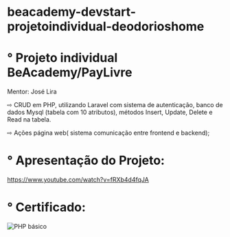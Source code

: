 # beacademy-devstart-projetoindividual-deodorioshome


<h1> ° Projeto individual BeAcademy/PayLivre </h1

Mentor: José Lira

⇨ CRUD em PHP, utilizando Laravel com sistema de autenticação,
banco de dados Mysql (tabela com 10 atributos), métodos Insert,
Update, Delete e Read na tabela.

⇨ Ações página web( sistema comunicação entre frontend e backend);



<h1> ° Apresentação do Projeto: </h1

https://www.youtube.com/watch?v=fRXb4d4fqJA

<h1> ° Certificado: </h1

![PHP básico](https://media-exp1.licdn.com/dms/image/C4D22AQGIdwBTPU0PCA/feedshare-shrink_1280/0/1660594634001?e=1671667200&v=beta&t=m7o-4_G8M_A5_YIOP1fw2jpc_bFqERS04YLpqsTs41U)


